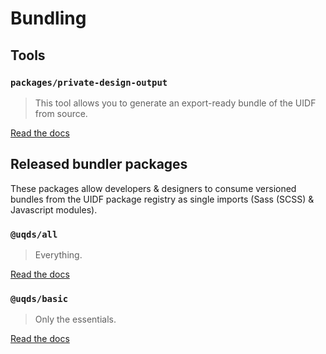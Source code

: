 # Bundling

## Tools

### `packages/private-design-output`

> This tool allows you to generate an export-ready bundle of the UIDF from source.

[Read the docs](/packages/private-design-output/README.md)

## Released bundler packages

These packages allow developers & designers to consume versioned bundles from
the UIDF package registry as single imports (Sass (SCSS) & Javascript modules).

### `@uqds/all`

> Everything.

[Read the docs](/packages/all/README.md)

### `@uqds/basic`

> Only the essentials.

[Read the docs](/packages/all/README.md)
